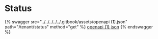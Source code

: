 # Status

{% swagger src="../../../../../.gitbook/assets/openapi (1).json" path="/tenant/status" method="get" %}
[openapi (1).json](<../../../../../.gitbook/assets/openapi (1).json>)
{% endswagger %}
